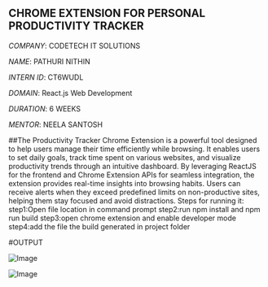 ## CHROME EXTENSION FOR PERSONAL PRODUCTIVITY TRACKER

*COMPANY*: CODETECH IT SOLUTIONS

*NAME*: PATHURI NITHIN

*INTERN ID*: CT6WUDL

*DOMAIN*: React.js Web Development

*DURATION*: 6 WEEKS

*MENTOR*: NEELA SANTOSH

##The Productivity Tracker Chrome Extension is a powerful tool designed to help users manage their time efficiently while browsing. It enables users to set daily goals, track time spent on various websites, and visualize productivity trends through an intuitive dashboard. By leveraging ReactJS for the frontend and Chrome Extension APIs for seamless integration, the extension provides real-time insights into browsing habits. Users can receive alerts when they exceed predefined limits on non-productive sites, helping them stay focused and avoid distractions.
Steps for running it:
step1:Open file location in command prompt
step2:run npm install and npm run build
step3:open chrome extension and enable developer mode
step4:add the file the build generated in project folder 

#OUTPUT

![Image](https://github.com/user-attachments/assets/8515a9f6-3ed5-45ce-b393-4a9e3b58e8ba)

![Image](https://github.com/user-attachments/assets/87bd4f20-89c0-4bb7-b56f-828ae1fd419d)
